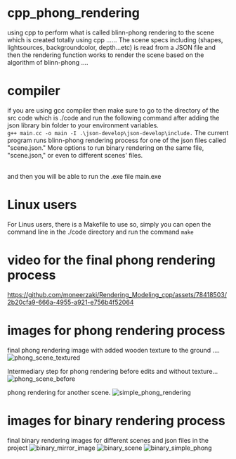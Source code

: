 # cpp_phong_rendering
using cpp to perform what is called blinn-phong rendering to the scene which is created totally using cpp ...... The scene specs including (shapes, lightsources, backgroundcolor, depth...etc) is read from a JSON file and then the rendering function works to render the scene based on the algorithm of blinn-phong .... 

# compiler 
if you are using gcc compiler then make sure to go to the directory of the src code which is ./code and run the following command after adding the json library bin folder to your environment variables. 
<br> ` g++ main.cc -o main -I .\json-develop\json-develop\include. `
The current program runs blinn-phong rendering process for one of the json files called "scene.json."
More options to run binary rendering on the same file, "scene.json," or even to different scenes' files.

<br> and then you will be able to run the .exe file main.exe

 # Linux users 
 For Linus users, there is a Makefile to use so, simply you can open the command line in the ./code directory and run the command
 `make`

 # video for the final phong rendering process 
https://github.com/moneerzaki/Rendering_Modeling_cpp/assets/78418503/2b20cfa9-666a-4955-a921-e756b4f52064



 # images for phong rendering process 

 final phong rendering image with added wooden texture to the ground ....
![phong_scene_textured](https://github.com/moneerzaki/Rendering_Modeling_cpp/assets/78418503/24fda539-20fd-447c-99b6-ffbea22e935f)

Intermediary step for phong rendering before edits and without texture... 
![phong_scene_before](https://github.com/moneerzaki/Rendering_Modeling_cpp/assets/78418503/d62dd3ec-f6e6-4962-9df0-914a8d2cd298)

phong rendering for another scene. 
![simple_phong_rendering](https://github.com/moneerzaki/Rendering_Modeling_cpp/assets/78418503/60ece903-b33f-41a8-b891-369e8e79a1ee)

# images for binary rendering process

final binary rendering images for different scenes and json files in the project 
![binary_mirror_image](https://github.com/moneerzaki/Rendering_Modeling_cpp/assets/78418503/9c244922-b4dc-41d8-b1aa-64a3256bca83)
![binary_scene](https://github.com/moneerzaki/Rendering_Modeling_cpp/assets/78418503/83bbd5ba-88a0-482d-b6e5-21116b100daa)
![binary_simple_phong](https://github.com/moneerzaki/Rendering_Modeling_cpp/assets/78418503/78008341-3eff-479f-9282-93dd2cbcaf79)



